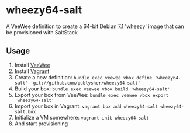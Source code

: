 wheezy64-salt
=============

A VeeWee definition to create a 64-bit Debian 7.1 'wheezy' image that can be provisioned with SaltStack

Usage
-------------

1. Install [VeeWee](https://github.com/jedi4ever/veewee)
1. Install [Vagrant](http://www.vagrantup.com/)
2. Create a new definition: `bundle exec veewee vbox define 'wheezy64-salt' 'git://github.com/publysher/wheezy64-salt'`
3. Build your box: `bundle exec veewee vbox build 'wheezy64-salt'`
4. Export your box from VeeWee: `bundle exec veewee vbox export 'wheezy64-salt'`
5. Import your box in Vagrant: `vagrant box add wheezy64-salt wheezy64-salt.box`
6. Initialize a VM somewhere: `vagrant init wheezy64-salt`
7. And start provisioning




